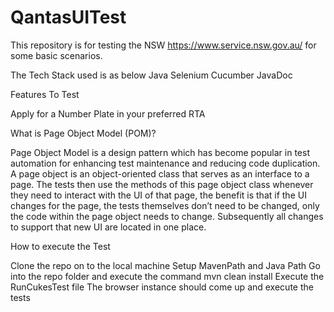 # QantasUITest
This repository is for testing the NSW https://www.service.nsw.gov.au/ for some basic scenarios.

The Tech Stack used is as below
Java
Selenium
Cucumber
JavaDoc

Features To Test

Apply for a Number Plate in your preferred RTA

What is Page Object Model (POM)?

Page Object Model is a design pattern which has become popular in test automation for enhancing test maintenance and reducing code duplication. A page object is an object-oriented class that serves as an interface to a page. The tests then use the methods of this page object class whenever they need to interact with the UI of that page, the benefit is that if the UI changes for the page, the tests themselves don’t need to be changed, only the code within the page object needs to change. Subsequently all changes to support that new UI are located in one place.

How to execute the Test

Clone the repo on to the local machine
Setup MavenPath and Java Path
Go into the repo folder and execute the command
mvn clean install
Execute the RunCukesTest file
The browser instance should come up and execute the tests
